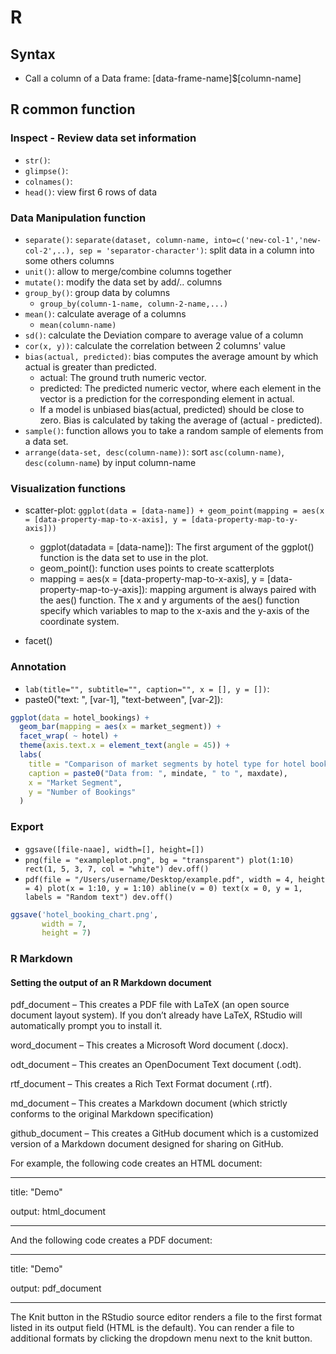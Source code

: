 # R

## Syntax

- Call a column of a Data frame: [data-frame-name]$[column-name]

## R common function

### Inspect - Review data set information

- `str()`:
- `glimpse()`:
- `colnames()`:
- `head()`: view first 6 rows of data

### Data Manipulation function

- `separate()`: `separate(dataset, column-name, into=c('new-col-1','new-col-2',..), sep = 'separator-character')`: split data in a column into some others columns
- `unit()`: allow to merge/combine columns together
- `mutate()`: modify the data set by add/.. columns
- `group_by()`: group data by columns
  - `group_by(column-1-name, column-2-name,...)`
- `mean()`: calculate average of a columns
  - `mean(column-name)` 
- `sd()`: calculate the Deviation compare to average value of a column
- `cor(x, y))`: calculate the correlation between 2 columns' value
- `bias(actual, predicted)`: bias computes the average amount by which actual is greater than predicted.
  - actual: The ground truth numeric vector.
  - predicted: The predicted numeric vector, where each element in the vector is a prediction for the corresponding element in actual.
  - If a model is unbiased bias(actual, predicted) should be close to zero. Bias is calculated by taking the average of (actual - predicted).
- `sample()`: function allows you to take a random sample of elements from a data set. 
- `arrange(data-set, desc(column-name))`: sort `asc(column-name)`, `desc(column-name`) by input column-name

### Visualization functions

- scatter-plot: `ggplot(data = [data-name]) + geom_point(mapping = aes(x = [data-property-map-to-x-axis], y = [data-property-map-to-y-axis]))`
  - ggplot(datadata = [data-name]): The first argument of the ggplot() function is the data set to use in the plot.
  - geom_point(): function uses points to create scatterplots
  - mapping = aes(x = [data-property-map-to-x-axis], y = [data-property-map-to-y-axis]): mapping argument is always paired with the aes() function. The x and y arguments of the aes() function specify which variables to map to the x-axis and the y-axis of the coordinate system. 

- facet()

### Annotation

- `lab(title="", subtitle="", caption="", x = [], y = [])`:
- paste0("text: ", [var-1], "text-between", [var-2]):

```r
ggplot(data = hotel_bookings) +
  geom_bar(mapping = aes(x = market_segment)) +
  facet_wrap( ~ hotel) +
  theme(axis.text.x = element_text(angle = 45)) +
  labs(
    title = "Comparison of market segments by hotel type for hotel bookings",
    caption = paste0("Data from: ", mindate, " to ", maxdate),
    x = "Market Segment",
    y = "Number of Bookings"
  )
```


### Export

- `ggsave([file-naae], width=[], height=[])`
- `png(file = "exampleplot.png", bg = "transparent") plot(1:10) rect(1, 5, 3, 7, col = "white") dev.off()`
- `pdf(file = "/Users/username/Desktop/example.pdf", width = 4, height = 4) plot(x = 1:10, y = 1:10) abline(v = 0) text(x = 0, y = 1, labels = "Random text") dev.off()`

```r
ggsave('hotel_booking_chart.png',
       width = 7,
       height = 7)
```

### R Markdown

#### Setting the output of an R Markdown document

pdf_document – This creates a PDF file with LaTeX (an open source document layout system). If you don’t already have LaTeX, RStudio will automatically prompt you to install it.

word_document – This creates a Microsoft Word document (.docx).

odt_document – This creates an OpenDocument Text document (.odt).

rtf_document – This creates a Rich Text Format document (.rtf).  

md_document – This creates a Markdown document (which strictly conforms to the original Markdown specification)

github_document – This creates a GitHub document which is a customized version of a Markdown document designed for sharing on GitHub.

For example, the following code creates an HTML document:

---

title: "Demo"

output: html_document

---

And the following code creates a PDF document:

---

title: "Demo"

output: pdf_document

---

The Knit button in the RStudio source editor renders a file to the first format listed in its output field (HTML is the default). You can render a file to additional formats by clicking the dropdown menu next to the knit button.